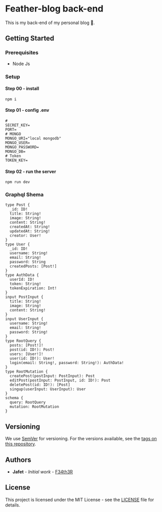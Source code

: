 # Feather-blog back-end

This is my back-end of my personal blog 🖤. 

## Getting Started


### Prerequisites

- Node Js

### Setup


#### Step 00 - install
```
npm i
```

#### Step 01  - config .env
```
#
SECRET_KEY=
PORT=
# MONGO
MONGO_URI="local mongodb"
MONGO_USER=
MONGO_PASSWORD=
MONGO_DB=
# Token
TOKEN_KEY=
```

#### Step 02 - run the server
```
npm run dev
```

### Graphql Shema 
```
type Post {
  _id: ID!
  title: String!
  image: String!
  content: String!
  createdAt: String!
  updatedAt: String!
  creator: User!
}
type User {
  _id: ID!
  username: String!
  email: String!
  password: String
  createdPosts: [Post!]
}
type AuthData {
  userId: ID!
  token: String!
  tokenExpiration: Int!
}
input PostInput {
  title: String!
  image: String!
  content: String!
}
input UserInput {
  username: String!
  email: String!
  password: String!
}
type RootQuery {
  posts: [Post!]!
  post(id: ID!): Post!
  users: [User!]!
  user(id: ID!): User!
  login(email: String!, password: String!): AuthData!
}
type RootMutation {
  createPost(postInput: PostInput): Post
  editPost(postInput: PostInput, id: ID!): Post
  deletePost(id: ID!): [Post]
  singup(userInput: UserInput): User
}
schema {
  query: RootQuery
  mutation: RootMutation
}
```

## Versioning

We use [SemVer](http://semver.org/) for versioning. For the versions available, see the [tags on this repository](https://github.com/your/project/tags). 

## Authors

* **Jafet** - *Initial work* - [F34th3R](https://github.com/F34th3R)


## License

This project is licensed under the MIT License - see the [LICENSE](LICENSE) file for details.
